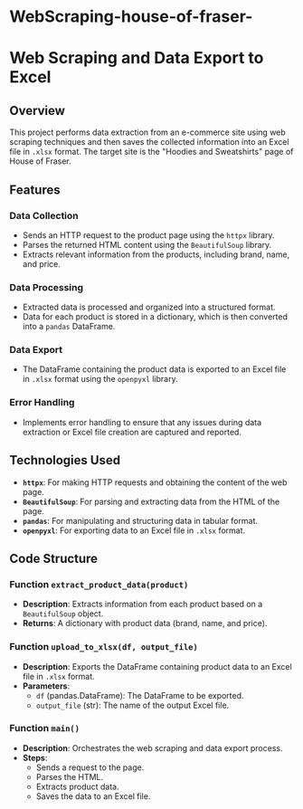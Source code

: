 # WebScraping-house-of-fraser-
# Web Scraping and Data Export to Excel

## Overview

This project performs data extraction from an e-commerce site using web scraping techniques and then saves the collected information into an Excel file in `.xlsx` format. The target site is the "Hoodies and Sweatshirts" page of House of Fraser.

## Features

### Data Collection

- Sends an HTTP request to the product page using the `httpx` library.
- Parses the returned HTML content using the `BeautifulSoup` library.
- Extracts relevant information from the products, including brand, name, and price.

### Data Processing

- Extracted data is processed and organized into a structured format.
- Data for each product is stored in a dictionary, which is then converted into a `pandas` DataFrame.

### Data Export

- The DataFrame containing the product data is exported to an Excel file in `.xlsx` format using the `openpyxl` library.

### Error Handling

- Implements error handling to ensure that any issues during data extraction or Excel file creation are captured and reported.

## Technologies Used

- **`httpx`**: For making HTTP requests and obtaining the content of the web page.
- **`BeautifulSoup`**: For parsing and extracting data from the HTML of the page.
- **`pandas`**: For manipulating and structuring data in tabular format.
- **`openpyxl`**: For exporting data to an Excel file in `.xlsx` format.

## Code Structure

### Function `extract_product_data(product)`

- **Description**: Extracts information from each product based on a `BeautifulSoup` object.
- **Returns**: A dictionary with product data (brand, name, and price).

### Function `upload_to_xlsx(df, output_file)`

- **Description**: Exports the DataFrame containing product data to an Excel file in `.xlsx` format.
- **Parameters**:
  - `df` (pandas.DataFrame): The DataFrame to be exported.
  - `output_file` (str): The name of the output Excel file.

### Function `main()`

- **Description**: Orchestrates the web scraping and data export process.
- **Steps**:
  - Sends a request to the page.
  - Parses the HTML.
  - Extracts product data.
  - Saves the data to an Excel file.
